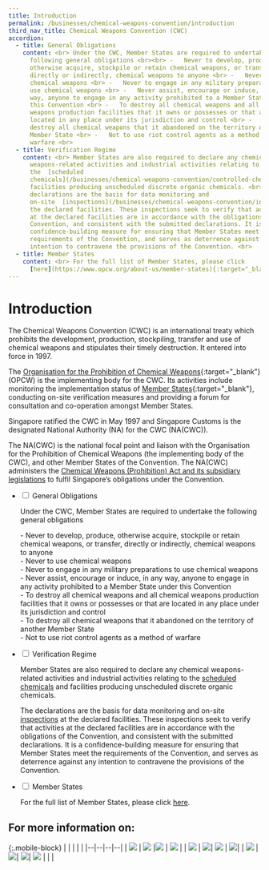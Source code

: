 ```yaml
---
title: Introduction
permalink: /businesses/chemical-weapons-convention/introduction
third_nav_title: Chemical Weapons Convention (CWC)
accordion:
  - title: General Obligations
    content: <br> Under the CWC, Member States are required to undertake the
      following general obligations <br><br> -   Never to develop, produce,
      otherwise acquire, stockpile or retain chemical weapons, or transfer,
      directly or indirectly, chemical weapons to anyone <br> -   Never to use
      chemical weapons <br> -   Never to engage in any military preparations to
      use chemical weapons <br> -   Never assist, encourage or induce, in any
      way, anyone to engage in any activity prohibited to a Member State under
      this Convention <br> -   To destroy all chemical weapons and all chemical
      weapons production facilities that it owns or possesses or that are
      located in any place under its jurisdiction and control <br> -   To
      destroy all chemical weapons that it abandoned on the territory of another
      Member State <br> -   Not to use riot control agents as a method of
      warfare <br>
  - title: Verification Regime
    content: <br> Member States are also required to declare any chemical
      weapons-related activities and industrial activities relating to
      the  [scheduled
      chemicals](/businesses/chemical-weapons-convention/controlled-chemicals)  and
      facilities producing unscheduled discrete organic chemicals. <br><br> The
      declarations are the basis for data monitoring and
      on-site  [inspections](/businesses/chemical-weapons-convention/inspections)  at
      the declared facilities. These inspections seek to verify that activities
      at the declared facilities are in accordance with the obligations of the
      Convention, and consistent with the submitted declarations. It is a
      confidence-building measure for ensuring that Member States meet the
      requirements of the Convention, and serves as deterrence against any
      intention to contravene the provisions of the Convention. <br>
  - title: Member States
    content: <br> For the full list of Member States, please click
      [here](https://www.opcw.org/about-us/member-states){:target="_blank"}.
---
```

# Introduction
The Chemical Weapons Convention (CWC) is an international treaty which prohibits the development, production, stockpiling, transfer and use of chemical weapons and stipulates their timely destruction. It entered into force in 1997.

The  [Organisation for the Prohibition of Chemical Weapons](http://www.opcw.org/){:target="_blank"} (OPCW) is the implementing body for the CWC. Its activities include monitoring the implementation status of  [Member States](https://www.opcw.org/about-us/member-states){:target="_blank"}, conducting on-site verification measures and providing a forum for consultation and co-operation amongst Member States.

Singapore ratified the CWC in May 1997 and Singapore Customs is the designated National Authority (NA) for the CWC (NA(CWC)).

The NA(CWC) is the national focal point and liaison with the Organisation for the Prohibition of Chemical Weapons (the implementing body of the CWC), and other Member States of the Convention. The NA(CWC) administers the  [Chemical Weapons (Prohibition) Act and its subsidiary legislations](/businesses/compliance/overview)  to fulfil Singapore’s obligations under the Convention.

<ul class="jekyllcodex_accordion">
  <li>
    <input type="checkbox" id="accordion1">
    <label for="accordion1">General Obligations</label>
    <div>
      <p>Under the CWC, Member States are required to undertake the following general obligations</p>
      <p>- Never to develop, produce, otherwise acquire, stockpile or retain chemical weapons, or transfer, directly or indirectly, chemical weapons to anyone<br>
- Never to use chemical weapons<br>
- Never to engage in any military preparations to use chemical weapons<br>
- Never assist, encourage or induce, in any way, anyone to engage in any activity prohibited to a Member State under this Convention<br>
- To destroy all chemical weapons and all chemical weapons production facilities that it owns or possesses or that are located in any place under its jurisdiction and control<br>
- To destroy all chemical weapons that it abandoned on the territory of another Member State<br>
- Not to use riot control agents as a method of warfare</p>
    </div>
	</li>  
  <li>
    <input type="checkbox" id="accordion2">
    <label for="accordion2">Verification Regime</label>
    <div>
      <p>Member States are also required to declare any chemical weapons-related activities and industrial activities relating to the <a href="https://www.customs.gov.sg/businesses/chemical-weapons-convention/controlled-chemicals" target="new">scheduled chemicals</a> and facilities producing unscheduled discrete organic chemicals.</p>
<p>The declarations are the basis for data monitoring and on-site <a href="https://www.customs.gov.sg/businesses/chemical-weapons-convention/inspections" target="new">inspections</a> at the declared facilities. These inspections seek to verify that activities at the declared facilities are in accordance with the obligations of the Convention, and consistent with the submitted declarations. It is a confidence-building measure for ensuring that Member States meet the requirements of the Convention, and serves as deterrence against any intention to contravene the provisions of the Convention.</p>
    </div>
  </li>
  <li>
    <input type="checkbox" id="accordion3">
    <label for="accordion3">Member States</label>
    <div>
      <p>For the full list of Member States, please click <a href="https://www.opcw.org/about-us/member-states" target="new">here</a>.
      </p>
    </div>
  </li> 
</ul>

## For more information on:

{:.mobile-block}
|  |  |  |  |
|--|--|--|--|
| [![](/images/CWC/CWC1.jpg)](/businesses/chemical-weapons-convention/legislation) | [![](/images/CWC/CWC12.jpg)](/businesses/chemical-weapons-convention/announcement) |[![](/images/CWC/CWC2.jpg)](/businesses/chemical-weapons-convention/controlled-chemicals) | [![](/images/CWC/CWC3.jpg)](/businesses/chemical-weapons-convention/licensing-requirements) | 
| [![](/images/CWC/CWC4.jpg)](/businesses/chemical-weapons-convention/import-of-na-cwc-controlled-items) | [![](/images/CWC/CWC5.jpg)](/businesses/chemical-weapons-convention/export-of-na-cwc-controlled-items)| [![](/images/CWC/CWC6.jpg)](/businesses/chemical-weapons-convention/declarations) | [![](/images/CWC/CWC7.jpg)](/businesses/chemical-weapons-convention/inspections)|
| [![](/images/CWC/CWC8.jpg)](/businesses/chemical-weapons-convention/offences) | [![](/images/CWC/CWC9.jpg)](/eservices/customs-forms-and-service-links)| [![](/images/CWC/CWC10.jpg)](/businesses/chemical-weapons-convention/glossary)| [![](/images/CWC/CWC11.jpg)](/businesses/chemical-weapons-convention/useful-links)  | | |